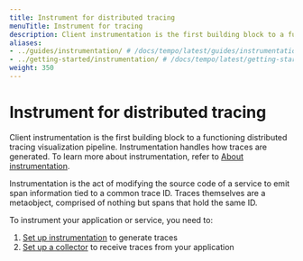 ```yaml
---
title: Instrument for distributed tracing
menuTitle: Instrument for tracing
description: Client instrumentation is the first building block to a functioning distributed tracing visualization pipeline.
aliases:
- ../guides/instrumentation/ # /docs/tempo/latest/guides/instrumentation/
- ../getting-started/instrumentation/ # /docs/tempo/latest/getting-started/instrumentation/
weight: 350
---
```


# Instrument for distributed tracing

Client instrumentation is the first building block to a functioning distributed tracing visualization pipeline.
Instrumentation handles how traces are generated.
To learn more about instrumentation, refer to [About instrumentation](./about-instrumentation/).

Instrumentation is the act of modifying the source code of a service to emit span information tied to a common trace ID.
Traces themselves are a metaobject, comprised of nothing but spans that hold the same ID.

To instrument your application or service, you need to:

<!--Commented out - this page has draft:true in the frontmatter. 1. [Choose an instrumentation method to use with your application](./choose-instrumentation-method/)-->
1. [Set up instrumentation](./set-up-instrumentation/) to generate traces
1. [Set up a collector](./set-up-collector/) to receive traces from your application
